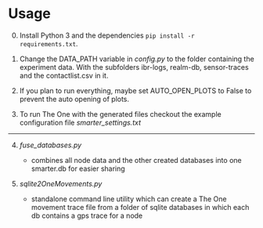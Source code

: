# Usage
0. Install Python 3 and the dependencies `pip install -r requirements.txt`.
1. Change the DATA_PATH variable in *config.py* to the folder containing the experiment data. With the subfolders ibr-logs, realm-db, sensor-traces and the contactlist.csv in it.
2. If you plan to run everything, maybe set AUTO_OPEN_PLOTS to False to prevent the auto opening of plots.

3. To run The One with the generated files checkout the example configuration file *smarter_settings.txt*

----------

4. *fuse_databases.py*
	- combines all node data and the other created databases into one smarter.db for easier sharing

5. *sqlite2OneMovements.py*
	- standalone command line utility which can create a The One movement trace file from a folder of sqlite databases in which each db contains a gps trace for a node